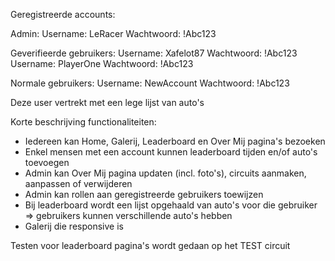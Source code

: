 Geregistreerde accounts:

Admin:
Username: LeRacer
Wachtwoord: !Abc123

Geverifieerde gebruikers:
Username: Xafelot87
Wachtwoord: !Abc123
Username: PlayerOne
Wachtwoord: !Abc123

Normale gebruikers:
Username: NewAccount
Wachtwoord: !Abc123

Deze user vertrekt met een lege lijst van auto's 

Korte beschrijving functionaliteiten:
- Iedereen kan Home, Galerij, Leaderboard en Over Mij pagina's bezoeken
- Enkel mensen met een account kunnen leaderboard tijden en/of auto's toevoegen
- Admin kan Over Mij pagina updaten (incl. foto's), circuits aanmaken, aanpassen of verwijderen
- Admin kan rollen aan geregistreerde gebruikers toewijzen
- Bij leaderboard wordt een lijst opgehaald van auto's voor die gebruiker => gebruikers kunnen verschillende auto's hebben
- Galerij die responsive is 

Testen voor leaderboard pagina's wordt gedaan op het TEST circuit